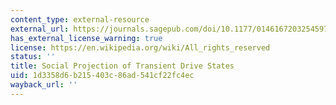 ```yaml
---
content_type: external-resource
external_url: https://journals.sagepub.com/doi/10.1177/0146167203254597
has_external_license_warning: true
license: https://en.wikipedia.org/wiki/All_rights_reserved
status: ''
title: Social Projection of Transient Drive States
uid: 1d3358d6-b215-403c-86ad-541cf22fc4ec
wayback_url: ''
---
```

